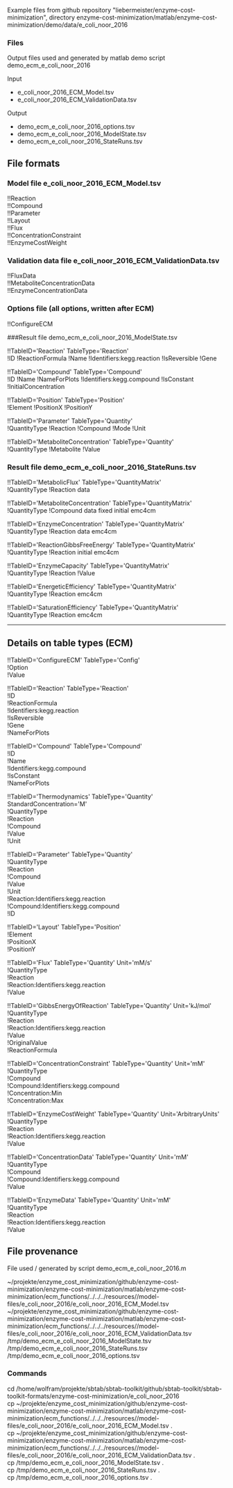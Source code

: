 Example files from github repository "liebermeister/enzyme-cost-minimization", 
directory enzyme-cost-minimization/matlab/enzyme-cost-minimization/demo/data/e_coli_noor_2016

### Files

Output files used and generated by matlab demo script demo_ecm_e_coli_noor_2016

Input
* e_coli_noor_2016_ECM_Model.tsv
* e_coli_noor_2016_ECM_ValidationData.tsv

Output
* demo_ecm_e_coli_noor_2016_options.tsv
* demo_ecm_e_coli_noor_2016_ModelState.tsv
* demo_ecm_e_coli_noor_2016_StateRuns.tsv

File formats
------------

### Model file e_coli_noor_2016_ECM_Model.tsv  

!!Reaction  
!!Compound  
!!Parameter  
!!Layout  
!!Flux  
!!ConcentrationConstraint  
!!EnzymeCostWeight

### Validation data file e_coli_noor_2016_ECM_ValidationData.tsv  

!!FluxData  
!!MetaboliteConcentrationData  
!!EnzymeConcentrationData

### Options file (all options, written after ECM)  

!!ConfigureECM

###Result file demo_ecm_e_coli_noor_2016_ModelState.tsv

!!TableID='Reaction' TableType='Reaction'  
!ID
!ReactionFormula
!Name
!Identifiers:kegg.reaction
!IsReversible
!Gene

!!TableID='Compound' TableType='Compound'  
!ID
!Name
!NameForPlots
!Identifiers:kegg.compound
!IsConstant
!InitialConcentration

!!TableID='Position' TableType='Position'  
!Element
!PositionX
!PositionY			

!!TableID='Parameter' TableType='Quantity'  
!QuantityType
!Reaction
!Compound
!Mode
!Unit	

!!TableID='MetaboliteConcentration' TableType='Quantity'  
!QuantityType
!Metabolite
!Value

### Result file demo_ecm_e_coli_noor_2016_StateRuns.tsv  

!!TableID='MetabolicFlux' TableType='QuantityMatrix'  
!QuantityType	!Reaction	data			

!!TableID='MetaboliteConcentration' TableType='QuantityMatrix'  
!QuantityType	!Compound	data	fixed	initial	emc4cm

!!TableID='EnzymeConcentration' TableType='QuantityMatrix'  
!QuantityType	!Reaction	data	emc4cm		

!!TableID='ReactionGibbsFreeEnergy' TableType='QuantityMatrix'  
!QuantityType	!Reaction	initial	emc4cm		

!!TableID='EnzymeCapacity' TableType='QuantityMatrix'  
!QuantityType	!Reaction	!Value			

!!TableID='EnergeticEfficiency' TableType='QuantityMatrix'  
!QuantityType	!Reaction	emc4cm			

!!TableID='SaturationEfficiency' TableType='QuantityMatrix'  
!QuantityType	!Reaction	emc4cm			


-------------------------------------
Details on table types (ECM)
-------------------------------------

!!TableID='ConfigureECM' TableType='Config'  
!Option  
!Value  

!!TableID='Reaction' TableType='Reaction'  
!ID  
!ReactionFormula  
!Identifiers:kegg.reaction  
!IsReversible  
!Gene  
!NameForPlots

!!TableID='Compound' TableType='Compound'  
!ID  
!Name  
!Identifiers:kegg.compound  
!IsConstant  
!NameForPlots  

!!TableID='Thermodynamics' TableType='Quantity' StandardConcentration='M'  
!QuantityType  
!Reaction  
!Compound  
!Value  
!Unit

!!TableID='Parameter' TableType='Quantity'  
!QuantityType  
!Reaction  
!Compound  
!Value  
!Unit  
!Reaction:Identifiers:kegg.reaction  
!Compound:Identifiers:kegg.compound  
!ID

!!TableID='Layout' TableType='Position'  
!Element  
!PositionX  
!PositionY					

!!TableID='Flux' TableType='Quantity' Unit='mM/s'  
!QuantityType  
!Reaction  
!Reaction:Identifiers:kegg.reaction  
!Value

!!TableID='GibbsEnergyOfReaction' TableType='Quantity' Unit='kJ/mol'  
!QuantityType  
!Reaction  
!Reaction:Identifiers:kegg.reaction  
!Value  
!OriginalValue  
!ReactionFormula

!!TableID='ConcentrationConstraint' TableType='Quantity' Unit='mM'  
!QuantityType  
!Compound  
!Compound:Identifiers:kegg.compound  
!Concentration:Min  
!Concentration:Max

!!TableID='EnzymeCostWeight' TableType='Quantity' Unit='ArbitraryUnits'  
!QuantityType  
!Reaction  
!Reaction:Identifiers:kegg.reaction  
!Value

!!TableID='ConcentrationData' TableType='Quantity' Unit='mM'  
!QuantityType  
!Compound  
!Compound:Identifiers:kegg.compound  
!Value

!!TableID='EnzymeData' TableType='Quantity' Unit='mM'  
!QuantityType  
!Reaction  
!Reaction:Identifiers:kegg.reaction  
!Value

File provenance
---------------

File used / generated by script demo_ecm_e_coli_noor_2016.m

~/projekte/enzyme_cost_minimization/github/enzyme-cost-minimization/enzyme-cost-minimization/matlab/enzyme-cost-minimization/ecm_functions/../../../resources//model-files/e_coli_noor_2016/e_coli_noor_2016_ECM_Model.tsv  
~/projekte/enzyme_cost_minimization/github/enzyme-cost-minimization/enzyme-cost-minimization/matlab/enzyme-cost-minimization/ecm_functions/../../../resources//model-files/e_coli_noor_2016/e_coli_noor_2016_ECM_ValidationData.tsv  
/tmp/demo_ecm_e_coli_noor_2016_ModelState.tsv  
/tmp/demo_ecm_e_coli_noor_2016_StateRuns.tsv  
/tmp/demo_ecm_e_coli_noor_2016_options.tsv

### Commands
cd /home/wolfram/projekte/sbtab/sbtab-toolkit/github/sbtab-toolkit/sbtab-toolkit-formats/enzyme-cost-minimization/e_coli_noor_2016  
cp ~/projekte/enzyme_cost_minimization/github/enzyme-cost-minimization/enzyme-cost-minimization/matlab/enzyme-cost-minimization/ecm_functions/../../../resources//model-files/e_coli_noor_2016/e_coli_noor_2016_ECM_Model.tsv .  
cp ~/projekte/enzyme_cost_minimization/github/enzyme-cost-minimization/enzyme-cost-minimization/matlab/enzyme-cost-minimization/ecm_functions/../../../resources//model-files/e_coli_noor_2016/e_coli_noor_2016_ECM_ValidationData.tsv .  
cp /tmp/demo_ecm_e_coli_noor_2016_ModelState.tsv .  
cp /tmp/demo_ecm_e_coli_noor_2016_StateRuns.tsv .  
cp /tmp/demo_ecm_e_coli_noor_2016_options.tsv .
